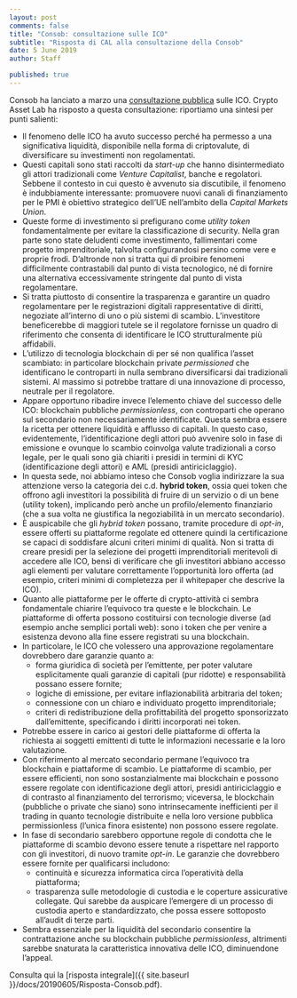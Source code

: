```yaml
---
layout: post
comments: false
title: "Consob: consultazione sulle ICO"
subtitle: "Risposta di CAL alla consultazione della Consob"
date: 5 June 2019
author: Staff

published: true
---
```


Consob ha lanciato a marzo una [consultazione pubblica](https://www.consob.it/documents/46180/46181/doc_disc_20190319.pdf/64251cef-d363-4442-9685-e9ff665323cf) sulle ICO. Crypto Asset Lab ha risposto a questa consultazione: riportiamo una sintesi per punti
salienti:

- Il fenomeno delle ICO ha avuto successo perché ha permesso a una significativa liquidità,
disponibile nella forma di criptovalute, di diversificare su investimenti non regolamentati.
- Questi capitali sono stati raccolti da _start-up_ che hanno disintermediato gli attori tradizionali
come _Venture Capitalist_, banche e regolatori. Sebbene il contesto in cui questo è avvenuto sia
discutibile, il fenomeno è indubbiamente interessante: promuovere nuovi canali di finanziamento
per le PMI è obiettivo strategico dell’UE nell’ambito della _Capital Markets Union_.
- Queste forme di investimento si prefigurano come _utility token_ fondamentalmente per
evitare la classificazione di security. Nella gran parte sono state deludenti come investimento,
fallimentari come progetto imprenditoriale, talvolta configurandosi persino come
vere e proprie frodi. D’altronde non si tratta qui di proibire fenomeni difficilmente
contrastabili dal punto di vista tecnologico, né di fornire una alternativa eccessivamente
stringente dal punto di vista regolamentare.
- Si tratta piuttosto di consentire la trasparenza e garantire un quadro regolamentare
per le registrazioni digitali rappresentative di diritti, negoziate all’interno di uno o
più sistemi di scambio. L’investitore beneficerebbe di maggiori tutele se il regolatore
fornisse un quadro di riferimento che consenta di identificare le ICO strutturalmente più affidabili.
- L’utilizzo di tecnologia blockchain di per sé non qualifica l’asset scambiato:
in particolare blockchain private _permissioned_ che identificano le controparti in nulla
sembrano diversificarsi dai tradizionali sistemi. Al massimo si potrebbe trattare di
una innovazione di processo, neutrale per il regolatore.
- Appare opportuno ribadire invece l’elemento chiave del successo delle ICO:
blockchain pubbliche _permissionless_, con controparti che operano sul secondario
non necessariamente identificate. Questa sembra essere la ricetta per ottenere
liquidità e afflusso di capitali. In questo caso, evidentemente, l’identificazione degli
attori può avvenire solo in fase di emissione e ovunque lo scambio coinvolga valute
tradizionali a corso legale, per le quali sono già chiariti i presidi in termini di KYC
(identificazione degli attori) e AML (presidi antiriciclaggio).
- In questa sede, noi abbiamo inteso che Consob voglia indirizzare la sua attenzione
verso la categoria dei c.d. **hybrid token**, ossia quei token che offrono agli investitori
la possibilità di fruire di un servizio o di un bene (utility token), implicando però
anche un profilo/elemento finanziario (che a sua volta ne giustifica la negoziabilità
in un mercato secondario).
- È auspicabile che gli _hybrid token_ possano, tramite procedure di _opt-in_,
essere offerti su piattaforme regolate ed ottenere quindi la certificazione se capaci di
soddisfare alcuni criteri minimi di qualità. Non si tratta di creare presidi per la
selezione dei progetti imprenditoriali meritevoli di accedere alle ICO,
bensì di verificare che gli investitori abbiano accesso agli elementi per valutare correttamente
l’opportunità loro offerta (ad esempio, criteri minimi di completezza per il whitepaper che descrive la ICO).
- Quanto alle piattaforme per le offerte di crypto-attività ci sembra fondamentale
chiarire l’equivoco tra queste e le blockchain. Le piattaforme di offerta possono
costituirsi con tecnologie diverse (ad esempio anche semplici portali web): sono i
token che per venire a esistenza devono alla fine essere registrati su una blockchain.
- In particolare, le ICO che volessero una approvazione regolamentare dovrebbero
dare garanzie quanto a:
  - forma giuridica di società per l’emittente, per poter valutare esplicitamente
  quali garanzie di capitali (pur ridotte) e responsabilità possano essere fornite;
  - logiche di emissione, per evitare inflazionabilità arbitraria del token;
  - connessione con un chiaro e individuato progetto imprenditoriale;
  - criteri di redistribuzione della profittabilità del progetto sponsorizzato
    dall’emittente, specificando i diritti incorporati nei token.
- Potrebbe essere in carico ai gestori delle piattaforme di offerta la richiesta ai soggetti emittenti di tutte le informazioni necessarie e la loro valutazione.
- Con riferimento al mercato secondario permane l’equivoco tra blockchain e piattaforme di scambio. Le piattaforme di scambio, per essere efficienti, non sono sostanzialmente mai blockchain e possono essere regolate con identificazione degli
attori, presidi antiriciclaggio e di contrasto al finanziamento del terrorismo; viceversa, le blockchain (pubbliche o private che siano) sono intrinsecamente inefficienti per il trading in quanto tecnologie distribuite e nella loro versione pubblica
permissionless (l’unica finora esistente) non possono essere regolate.
- In fase di secondario sarebbero opportune regole di condotta che le piattaforme di
scambio devono essere tenute a rispettare nel rapporto con gli investitori, di nuovo
tramite _opt-in_. Le garanzie che dovrebbero essere fornite per qualificarsi includono:
  - continuità e sicurezza informatica circa l’operatività della piattaforma;
  - trasparenza sulle metodologie di custodia e le coperture assicurative collegate.
  Qui sarebbe da auspicare l’emergere di un processo di custodia aperto e standardizzato,
  che possa essere sottoposto all’audit di terze parti.
- Sembra essenziale per la liquidità del secondario consentire la contrattazione anche
su blockchain pubbliche _permissionless_, altrimenti sarebbe snaturata la caratteristica innovativa delle ICO, diminuendone l’appeal.

Consulta qui la [risposta integrale]({{ site.baseurl }}/docs/20190605/Risposta-Consob.pdf).
